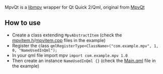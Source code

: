 <!--
SPDX-FileCopyrightText: 2023 George Florea Bănuș <georgefb899@gmail.com>

SPDX-License-Identifier: CC0-1.0
-->

MpvQt is a [libmpv](https://github.com/mpv-player/mpv/) wrapper for Qt Quick 2/Qml, original from [MpvQt](https://invent.kde.org/libraries/mpvqt)

## How to use

- Create a class extending `MpvAbstractItem` (check the [mpvitem.h](examples/video-player/mpvitem.h)/[mpvitem.cpp](examples/video-player/mpvitem.cpp) files in the example)
- Register the class `qmlRegisterType<ClassName>("com.example.mpv", 1, 0, "NameUsedInQml");`
- In your qml file import mpv `import com.example.mpv 1.0`
- Then create an instance `NameUsedInQml {}` (check the [Main.qml](examples/video-player/Main.qml) file in the example)
